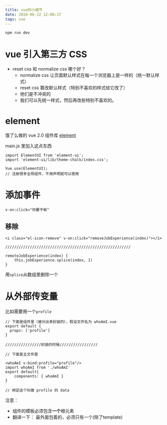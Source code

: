 ```yaml
---
title: vue的小细节
date: 2018-06-22 12:08:17
tags: vue
---
```

`npm run dev`
# vue 引入第三方 CSS
- reset css 和 normalize css 哪个好？
    - normalize css 让页面默认样式在每一个浏览器上是一样的（统一默认样式）
    - reset css 篡改默认样式（特别不喜欢的样式给它改了）
    - 他们是不冲突的
    - 我们可以先统一样式，然后再改些特别不喜欢的。

# element
饿了么做的 vue 2.0 组件库
[element](http://element-cn.eleme.io/#/zh-CN)

main.js 里加入这点东西

```
import ElementUI from 'element-ui';
import 'element-ui/lib/theme-chalk/index.css';

Vue.use(ElementUI);
// 注册很多全局组件，不用声明就可以使用
```

# 添加事件
`v-on:click="你要干嘛"`

## 移除
```
<i class="el-icon-remove" v-on:click="removeJobExperience(index)"></i>

////////////////////////////////////////////////////////

remoteJobExperience(index) {
    this.jobExperience.splice(index, 1)
}
```

用`splice`从数组里删除一个

# 从外部传变量
比如需要用一个`profile`

```
// 下面是组件里（被分出来封装的），假设文件名为 whoAmI.vue
export default {
  props: ['profile']
}

////////////////封装的时候/////////////////

// 下面是主文件里

<whoAmI v-bind:profile="profile"/>
import whoAmI from './whoAmI'
export default{
    components: { whoAmI }
}

// 绑定这个叫做 profile 的 data
```

注意： 
- 组件的模板必须包含**一个**根元素
- 翻译一下： 最外面包着的，必须只有一个(除了template)
